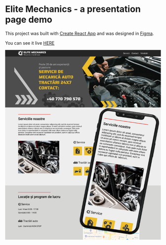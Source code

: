 # Elite Mechanics - a presentation page demo

This project was built with [Create React App](https://github.com/facebook/create-react-app) and was designed in [Figma](https://www.figma.com/).

You can see it live [HERE](https://dragostemelie.go.ro/projects/elite-mechanics)

![Figma screenshot](src/assets/figma-screenshot.jpg)
